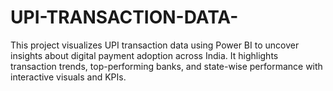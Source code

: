 # UPI-TRANSACTION-DATA-
This project visualizes UPI transaction data using Power BI to uncover insights about digital payment adoption across India. It highlights transaction trends, top-performing banks, and state-wise performance with interactive visuals and KPIs.
